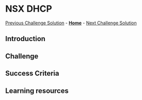 # NSX DHCP
[Previous Challenge Solution](./13-AVS-Storage-Policy.md) - **[Home](../Readme.md)** - [Next Challenge Solution](./15-AVS-Automation-ESLZ.md)

## Introduction

## Challenge 

## Success Criteria

## Learning resources